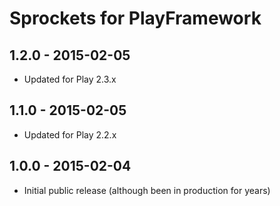 Sprockets for PlayFramework
===========================

## 1.2.0 - 2015-02-05
 - Updated for Play 2.3.x

## 1.1.0 - 2015-02-05
 - Updated for Play 2.2.x

## 1.0.0 - 2015-02-04
 - Initial public release (although been in production for years)

